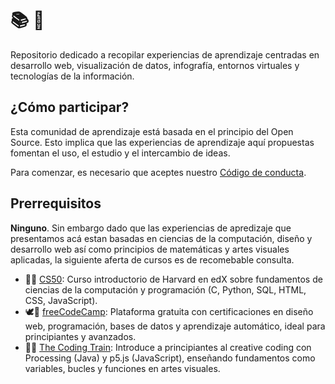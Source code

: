 # 📚 💾

Repositorio dedicado a recopilar experiencias de aprendizaje centradas en desarrollo web, visualización de datos, infografía, entornos virtuales y tecnologías de la información.

## ¿Cómo participar?

Esta comunidad de aprendizaje está basada en el principio del Open Source. Esto implica que las experiencias de aprendizaje aquí propuestas fomentan el uso, el estudio y el intercambio de ideas.

Para comenzar, es necesario que aceptes nuestro [Código de conducta](./CODE_OF_CONDUCT.md).

## Prerrequisitos

**Ninguno**. Sin embargo dado que las experiencias de apredizaje que presentamos acá estan basadas en ciencias de la computación, diseño y desarrollo web así como principios de matemáticas y artes visuales aplicadas, la siguiente aferta de cursos es de recomebable consulta.

- 🧐🎩 [CS50](https://pll.harvard.edu/course/cs50-introduction-computer-science): Curso introductorio de Harvard en edX sobre fundamentos de ciencias de la computación y programación (C, Python, SQL, HTML, CSS, JavaScript).
- 🕊️🤖 [freeCodeCamp](https://www.freecodecamp.org/learn/): Plataforma gratuita con certificaciones en diseño web, programación, bases de datos y aprendizaje automático, ideal para principiantes y avanzados.
- 🌈🚂 [The Coding Train](https://thecodingtrain.com/): Introduce a principiantes al creative coding con Processing (Java) y p5.js (JavaScript), enseñando fundamentos como variables, bucles y funciones en artes visuales. 
